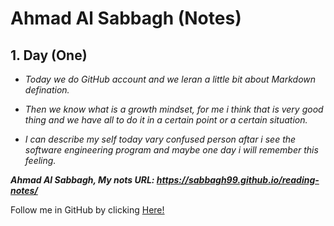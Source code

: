 # **Ahmad Al Sabbagh (Notes)**
## 1. Day (One)



* *Today we do GitHub account and we leran a little bit about Markdown defination.*

* *Then we know what is a growth mindset, for me i think that is very good thing and we have all to do it in a certain point or a certain situation.*

* *I can describe my self today vary confused person aftar i see the software engineering program and maybe one day i will remember this feeling.*

***Ahmad Al Sabbagh, My nots URL: https://sabbagh99.github.io/reading-notes/***

Follow me in GitHub by clicking [Here!](https://github.com/sabbagh99)
